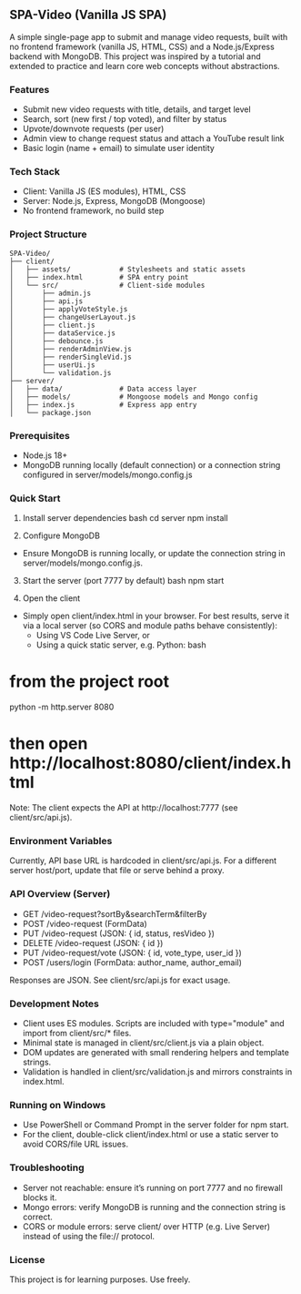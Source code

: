 ## SPA-Video (Vanilla JS SPA)

A simple single-page app to submit and manage video requests, built with no frontend framework (vanilla JS, HTML, CSS) and a Node.js/Express backend with MongoDB. This project was inspired by a tutorial and extended to practice and learn core web concepts without abstractions.

### Features
- Submit new video requests with title, details, and target level
- Search, sort (new first / top voted), and filter by status
- Upvote/downvote requests (per user)
- Admin view to change request status and attach a YouTube result link
- Basic login (name + email) to simulate user identity

### Tech Stack
- Client: Vanilla JS (ES modules), HTML, CSS
- Server: Node.js, Express, MongoDB (Mongoose)
- No frontend framework, no build step

### Project Structure

```
SPA-Video/
├── client/
│   ├── assets/            # Stylesheets and static assets
│   ├── index.html         # SPA entry point
│   └── src/               # Client-side modules
│       ├── admin.js
│       ├── api.js
│       ├── applyVoteStyle.js
│       ├── changeUserLayout.js
│       ├── client.js
│       ├── dataService.js
│       ├── debounce.js
│       ├── renderAdminView.js
│       ├── renderSingleVid.js
│       ├── userUi.js
│       └── validation.js
├── server/
│   ├── data/              # Data access layer
│   ├── models/            # Mongoose models and Mongo config
│   ├── index.js           # Express app entry
│   └── package.json
```


### Prerequisites
- Node.js 18+
- MongoDB running locally (default connection) or a connection string configured in server/models/mongo.config.js

### Quick Start
1) Install server dependencies
bash
cd server
npm install


2) Configure MongoDB
- Ensure MongoDB is running locally, or update the connection string in server/models/mongo.config.js.

3) Start the server (port 7777 by default)
bash
npm start


4) Open the client
- Simply open client/index.html in your browser. For best results, serve it via a local server (so CORS and module paths behave consistently):
  - Using VS Code Live Server, or
  - Using a quick static server, e.g. Python:
bash
# from the project root
python -m http.server 8080
# then open http://localhost:8080/client/index.html


Note: The client expects the API at http://localhost:7777 (see client/src/api.js).

### Environment Variables
Currently, API base URL is hardcoded in client/src/api.js. For a different server host/port, update that file or serve behind a proxy.

### API Overview (Server)
- GET    /video-request?sortBy&searchTerm&filterBy
- POST   /video-request (FormData)
- PUT    /video-request (JSON: { id, status, resVideo })
- DELETE /video-request (JSON: { id })
- PUT    /video-request/vote (JSON: { id, vote_type, user_id })
- POST   /users/login (FormData: author_name, author_email)

Responses are JSON. See client/src/api.js for exact usage.

### Development Notes
- Client uses ES modules. Scripts are included with type="module" and import from client/src/* files.
- Minimal state is managed in client/src/client.js via a plain object.
- DOM updates are generated with small rendering helpers and template strings.
- Validation is handled in client/src/validation.js and mirrors constraints in index.html.

### Running on Windows
- Use PowerShell or Command Prompt in the server folder for npm start.
- For the client, double-click client/index.html or use a static server to avoid CORS/file URL issues.

### Troubleshooting
- Server not reachable: ensure it’s running on port 7777 and no firewall blocks it.
- Mongo errors: verify MongoDB is running and the connection string is correct.
- CORS or module errors: serve client/ over HTTP (e.g. Live Server) instead of using the file:// protocol.

### License
This project is for learning purposes. Use freely.
